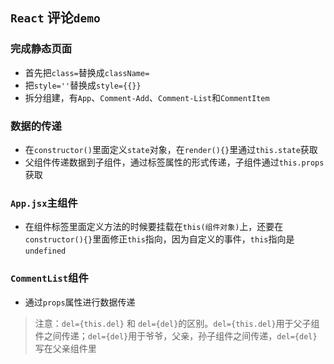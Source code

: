 ## `React` 评论`demo`

### 完成静态页面

- 首先把`class=`替换成`className=`
- 把`style=''`替换成`style={{}}`
- 拆分组建，有`App`、`Comment-Add`、`Comment-List`和`CommentItem`

### 数据的传递

- 在`constructor()`里面定义`state`对象，在`render(){}`里通过`this.state`获取
- 父组件传递数据到子组件，通过标签属性的形式传递，子组件通过`this.props`获取

### `App.jsx`主组件

- 在组件标签里面定义方法的时候要挂载在`this(组件对象)`上，还要在`constructor(){}`里面修正`this`指向，因为自定义的事件，`this`指向是`undefined`

### `CommentList`组件

- 通过`props`属性进行数据传递

>注意：`del={this.del}` 和 `del={del}`的区别。`del={this.del}`用于父子组件之间传递；`del={del}`用于爷爷，父亲，孙子组件之间传递，`del={del}`写在父亲组件里

